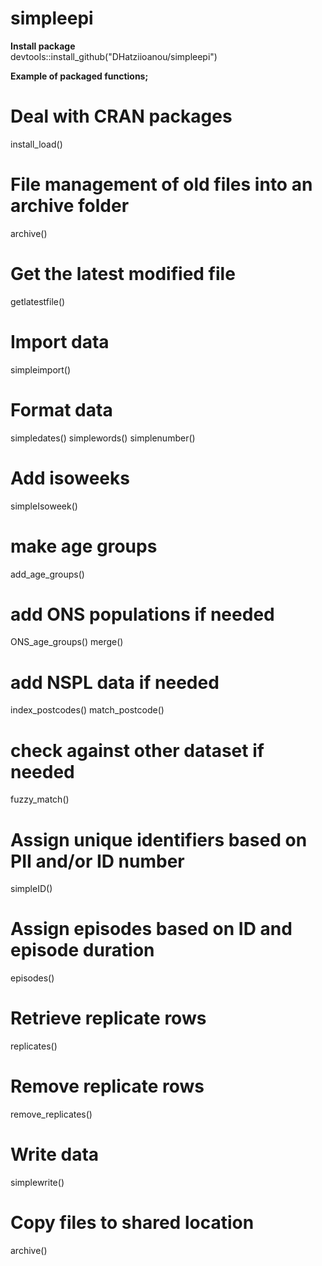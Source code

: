 # simpleepi


**Install package**  
devtools::install_github("DHatziioanou/simpleepi")


**Example of packaged functions;**

# Deal with CRAN packages
install_load()

# File management of old files into an archive folder
archive()

# Get the latest modified file
getlatestfile()

# Import data
simpleimport()


# Format data
simpledates()
simplewords()
simplenumber()

# Add isoweeks
simpleIsoweek()

# make age groups
add_age_groups()

# add ONS populations if needed
ONS_age_groups()
merge()


# add NSPL data if needed
index_postcodes()
match_postcode()

# check against other dataset if needed
fuzzy_match()

# Assign unique identifiers based on PII and/or ID number
simpleID()

# Assign episodes based on ID and episode duration
episodes()

# Retrieve replicate rows
replicates()

# Remove replicate rows
remove_replicates()


# Write data
simplewrite()

# Copy files to shared location
archive()
